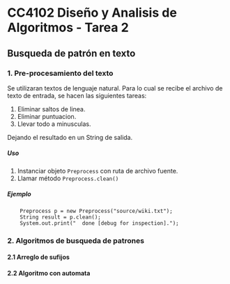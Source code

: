 # CC4102 Diseño y Analisis de Algoritmos - Tarea 2
## Busqueda de patrón en texto


### 1. Pre-procesamiento del texto
Se utilizaran textos de lenguaje natural. 
Para lo cual se recibe el archivo de texto de entrada, 
se hacen las siguientes tareas:
1. Eliminar saltos de linea.
2. Eliminar puntuacion.
3. Llevar todo a minusculas.

Dejando el resultado en un String de salida.
##### Uso
1. Instanciar objeto ```Preprocess``` con ruta de archivo fuente.
2. Llamar método ```Preprocess.clean()```
##### Ejemplo
        Preprocess p = new Preprocess("source/wiki.txt");
        String result = p.clean();
        System.out.print("  done [debug for inspection].");

### 2. Algoritmos de busqueda de patrones
#### 2.1 Arreglo de sufijos

#### 2.2 Algoritmo con automata

